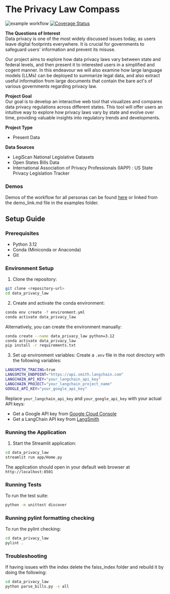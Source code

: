 # The Privacy Law Compass

![example workflow](https://github.com/ClaytonB-3/data_privacy_law/actions/workflows/build_test.yml/badge.svg) [![Coverage Status](https://coveralls.io/repos/github/ClaytonB-3/data_privacy_law/badge.svg?branch=main)](https://coveralls.io/github/ClaytonB-3/data_privacy_law?branch=main)

__The Questions of Interest__ <br/>
Data privacy is one of the most widely discussed issues today, as users leave digital footprints everywhere. It is crucial for governments to safeguard users' information and prevent its misuse. 

Our project aims to explore how data privacy laws vary between state and federal levels, and then present it to interested users in a simplified and cogent manner. In this endeavour we will also examine how large language models (LLMs) can be deployed to summarize legal data, and also extract useful information from large documents that contain the bare act's of various governments regarding privacy law. 

__Project Goal__ <br/>
Our goal is to develop an interactive web tool that visualizes and compares data privacy regulations across different states. This tool will offer users an intuitive way to explore how privacy laws vary by state and evolve over time, providing valuable insights into regulatory trends and developments.

__Project Type__
- Present Data 

__Data Sources__
- LegiScan National Legislative Datasets
- Open States Bills Data
- International Association of Privacy Professionals (IAPP) : US State Privacy Legislation Tracker

### Demos
Demos of the workflow for all personas can be found [here](https://drive.google.com/drive/folders/1a33pn7bEOydSSda59nPsrDQssYsccYOl?usp=sharing) or linked from the demo_link.md file in the examples folder. 

## Setup Guide

### Prerequisites
- Python 3.12
- Conda (Miniconda or Anaconda)
- Git

### Environment Setup

1. Clone the repository:
```bash
git clone <repository-url>
cd data_privacy_law
```

2. Create and activate the conda environment:
```bash
conda env create -f environment.yml
conda activate data_privacy_law
```

Alternatively, you can create the environment manually:
```bash
conda create --name data_privacy_law python=3.12
conda activate data_privacy_law
pip install -r requirements.txt
```

3. Set up environment variables:
Create a `.env` file in the root directory with the following variables:
```bash
LANGSMITH_TRACING=true
LANGSMITH_ENDPOINT="https://api.smith.langchain.com"
LANGCHAIN_API_KEY="your_langchain_api_key"
LANGCHAIN_PROJECT="your_langchain_project_name"
GOOGLE_API_KEY="your_google_api_key"
```

Replace `your_langchain_api_key` and `your_google_api_key` with your actual API keys:
- Get a Google API key from [Google Cloud Console](https://console.cloud.google.com/)
- Get a LangChain API key from [LangSmith](https://smith.langchain.com/)

### Running the Application

1. Start the Streamlit application:
```bash
cd data_privacy_law
streamlit run app/Home.py
```

The application should open in your default web browser at `http://localhost:8501`

### Running Tests

To run the test suite:
```bash
python -m unittest discover
```

### Running pylint formatting checking

To run the pylint checking:
```bash
cd data_privacy_law
pylint .
```

### Troubleshooting
If having issues with the index delete the faiss_index folder and rebuild it by doing the following:
```bash
cd data_privacy_law
python parse_bills.py -s all
```
